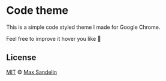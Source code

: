 # Code theme
This is a simple code styled theme I made for Google Chrome.

Feel free to improve it hover you like 🙂

## License
[MIT](LICENSE) © [Max Sandelin](https://maxsandelin.com)